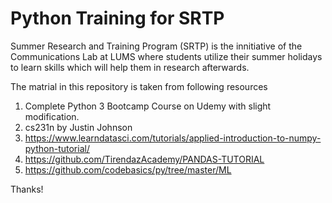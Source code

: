# Python Training for SRTP

Summer Research and Training Program (SRTP) is the innitiative of the Communications Lab at LUMS where students utilize their summer holidays to learn skills which will help them in research afterwards. 

The matrial in this repository is taken from following resources 
1. Complete Python 3 Bootcamp Course on Udemy with slight modification.
2. cs231n by Justin Johnson
3. https://www.learndatasci.com/tutorials/applied-introduction-to-numpy-python-tutorial/
4. https://github.com/TirendazAcademy/PANDAS-TUTORIAL
5. https://github.com/codebasics/py/tree/master/ML

Thanks!
